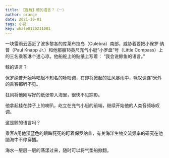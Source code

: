 ```yaml
---
title: 【连载】鲸的语言？（一）
author: orange
date: 2021-10-01
tags: 小说
key: whale0120211001
---
```


一块雷雨云逼近了波多黎各的库莱布拉岛（Culebra）南部，威胁着要把小保罗·纳普（Paul Knapp Jr.）和他那艘18英尺充气小艇“小罗盘”号（Little Compass）上的三名乘客淋个透心凉。他船舵上的贴纸上写着： “我会说鲸鱼的语言。”

<!--more-->

鲸的语言？

保罗纳普开始吟唱起不知名的咏叹调，在即将掀起的狂风暴雨中，咏叹调连1米外的乘客都听不见。

狂风将他刚写好的纸张带入海里，很快不见踪影。

他拿起挂在脖子上的喇叭，屹立在充气小艇的前端，继续开始他的人类音频咏叹调。

这是鲸的语言吗？

乘客A用他深蓝色的眼眸死死的盯着保罗纳普，有关海洋生物交流频率的研究在他脑海中不停穿插。

海水一层层一层的荡漾过来，随时可以将气垫船掀翻。

